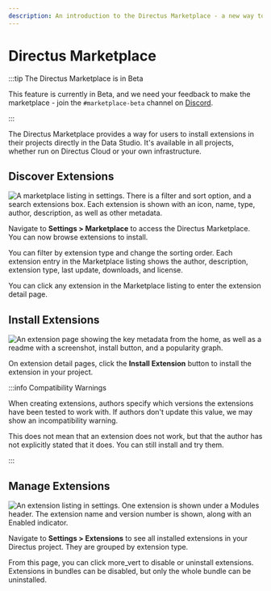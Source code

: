 ```yaml
---
description: An introduction to the Directus Marketplace - a new way to publish and install Directus extensions.
---
```


# Directus Marketplace

:::tip The Directus Marketplace is in Beta

This feature is currently in Beta, and we need your feedback to make the marketplace - join the `#marketplace-beta`
channel on [Discord](https://directus.chat).

:::

The Directus Marketplace provides a way for users to install extensions in their projects directly in the Data Studio.
It's available in all projects, whether run on Directus Cloud or your own infrastructure.

## Discover Extensions

![A marketplace listing in settings. There is a filter and sort option, and a search extensions box. Each extension is shown with an icon, name, type, author, description, as well as other metadata.](https://marketing.directus.app/assets/9ed89505-ca30-43d7-b4c4-2f6b40223815.png)

Navigate to **Settings > Marketplace** to access the Directus Marketplace. You can now browse extensions to install.

You can filter by extension type and change the sorting order. Each extension entry in the Marketplace listing shows the
author, description, extension type, last update, downloads, and license.

You can click any extension in the Marketplace listing to enter the extension detail page.

## Install Extensions

![An extension page showing the key metadata from the home, as well as a readme with a screenshot, install button, and a popularity graph.](https://marketing.directus.app/assets/ac0c5aea-30dc-49d2-a5e7-e7e6f95ba384.png)

On extension detail pages, click the **Install Extension** button to install the extension in your project.

:::info Compatibility Warnings

When creating extensions, authors specify which versions the extensions have been tested to work with. If authors don't
update this value, we may show an incompatibility warning.

This does not mean that an extension does not work, but that the author has not explicitly stated that it does. You can
still install and try them.

:::

## Manage Extensions

![An extension listing in settings. One extension is shown under a Modules header. The extension name and version number is shown, along with an Enabled indicator.](https://marketing.directus.app/assets/61ea239c-5116-4c82-a677-acd1323972f0.png)

Navigate to **Settings > Extensions** to see all installed extensions in your Directus project. They are grouped by
extension type.

From this page, you can click <span mi="" icon="">more_vert</span> to disable or uninstall extensions. Extensions in
bundles can be disabled, but only the whole bundle can be uninstalled.
